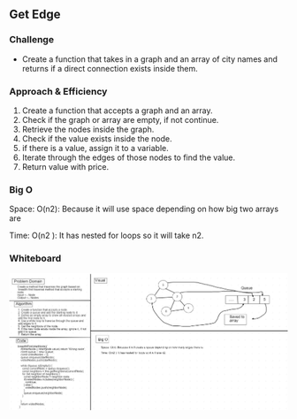## Get Edge

### Challenge

* Create a function that takes in a graph and an array of city names and returns if a direct connection exists inside them.


### Approach & Efficiency

1. Create a function that accepts a graph and an array.
2. Check if the graph or array are empty, if not continue.
3. Retrieve the nodes inside the graph.
4. Check if the value exists inside the node.
5. if there is a value, assign it to a variable.
6. Iterate through the edges of those nodes to find the value.
7. Return value with price.

### Big O 

Space: O(n2): Because it will use space depending on how big two arrays are

Time: O(n2 ): It has nested for loops so it will take n2.

### Whiteboard
![graphbf](../../assets/graphbf.jpg)